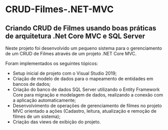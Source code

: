 # CRUD-Filmes-.NET-MVC

<h2>Criando CRUD de Filmes usando boas práticas de arquitetura .Net Core MVC e SQL Server</h2>

Neste projeto foi desenvolvido um pequeno sistema para o gerenciamento de um CRUD de Filmes através de um projeto .NET Core MVC.

Foram implementados os seguintes tópicos:

* Setup inicial de projeto com o Visual Studio 2019;
* Criação de modelo de dados para o mapeamento de entidades em bancos de dados;
* Criação do banco de dados SQL Server utilizando o Entity Framework Core para migração e modelagem de dados, realizando a conexão com a aplicação automaticamente;
* Desenvolvimento de operações de gerenciamento de filmes no projeto MVC orientado a ações (Cadastro, leitura, atualização e remoção de filmes de um sistema);
* Criação das views de exibição do projeto.

